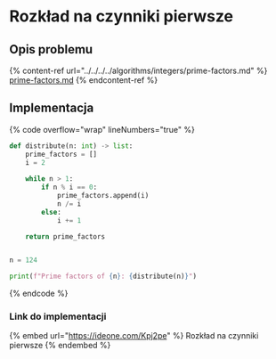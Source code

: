 # Rozkład na czynniki pierwsze

## Opis problemu

{% content-ref url="../../../../algorithms/integers/prime-factors.md" %}
[prime-factors.md](../../../../algorithms/integers/prime-factors.md)
{% endcontent-ref %}

## Implementacja

{% code overflow="wrap" lineNumbers="true" %}
```python
def distribute(n: int) -> list:
    prime_factors = []
    i = 2
    
    while n > 1:
        if n % i == 0:
            prime_factors.append(i)
            n /= i
        else:
            i += 1

    return prime_factors


n = 124

print(f"Prime factors of {n}: {distribute(n)}")
```
{% endcode %}

### Link do implementacji

{% embed url="https://ideone.com/Kpj2pe" %}
Rozkład na czynniki pierwsze
{% endembed %}
